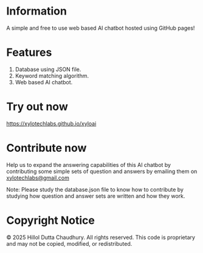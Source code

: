 # Information
A simple and free to use web based AI chatbot hosted using GitHub pages!

# Features
1. Database using JSON file.
2. Keyword matching algorithm.
3. Web based AI chatbot.

# Try out now
https://xylotechlabs.github.io/xyloai

# Contribute now
Help us to expand the answering capabilities of this AI chatbot by contributing some simple sets of question and answers by emailing them on xylotechlabs@gmail.com 

Note: Please study the database.json file to know how to contribute by studying how question and answer sets are written and how they work.

# Copyright Notice
© 2025 Hillol Dutta Chaudhury. 
All rights reserved.
This code is proprietary and may not be copied, modified, or redistributed.
